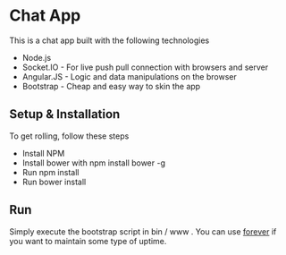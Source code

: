 # Chat App
This is a chat app built with the following technologies
* Node.js
* Socket.IO - For live push pull connection with browsers and server
* Angular.JS - Logic and data manipulations on the browser
* Bootstrap - Cheap and easy way to skin the app

## Setup & Installation
To get rolling, follow these steps
* Install NPM
* Install bower with npm install bower -g
* Run npm install
* Run bower install

## Run
Simply execute the bootstrap script in bin / www .  You can use [forever](https://www.npmjs.com/package/forever-service) if you want to maintain some type of uptime.

